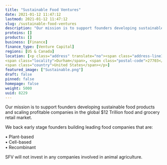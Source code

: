 ```yaml
---
title: "Sustainable Food Ventures"
date: 2021-01-12 11:47:12
lastmod: 2021-01-12 11:47:12
slug: /sustainable-food-ventures
description: "Our mission is to support founders developing sustainable food products and scaling profitable companies in the global $12 Trillion food and grocery retail market.We back early stage founders building leading food companies that are: • Plant-based• Cell-based• Recombinant SFV will not invest in any companies involved in animal agriculture."
proteins: []
products: []
business: [Finance]
finance_type: [Venture Capital]
regions: [US & Canada]
location: [<p class="address" translate="no"><span class="address-line1">East Institute Drive</span><br>
<span class="locality">Durham</span>, <span class="postal-code">27703</span><br>
<span class="country">United States</span></p>]
featured_image: ["Sustainable.png"]
draft: false
pinned: false
homepage: false
weight: 5000
uuid: 8229
---
```

<p>Our mission is to support founders developing sustainable food products and scaling profitable companies in the global $12 Trillion food and grocery retail market.</p>
<p>We back early stage founders building leading food companies that are: </p>
<p>• Plant-based<br />
• Cell-based<br />
• Recombinant </p>
<p>SFV will not invest in any companies involved in animal agriculture.</p>
